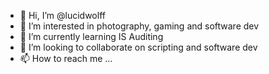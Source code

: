 - 👋 Hi, I’m @lucidwolff
- 👀 I’m interested in photography, gaming and software dev
- 🌱 I’m currently learning IS Auditing
- 💞️ I’m looking to collaborate on scripting and software dev
- 📫 How to reach me ...

<!---
lucidwolff/lucidwolff is a ✨ special ✨ repository because its `README.md` (this file) appears on your GitHub profile.
You can click the Preview link to take a look at your changes.
--->
